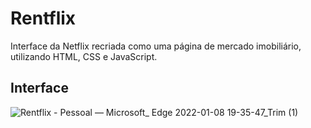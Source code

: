 # Rentflix
Interface da Netflix recriada como uma página de mercado imobiliário, utilizando HTML, CSS e JavaScript.

## Interface

![Rentflix - Pessoal — Microsoft_ Edge 2022-01-08 19-35-47_Trim (1)](https://user-images.githubusercontent.com/92231174/148662418-48bc2c95-176b-4e1f-912d-6de19f2e277e.gif)
